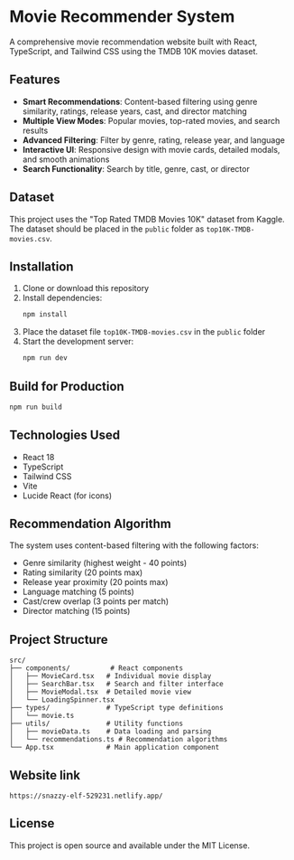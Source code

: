 # Movie Recommender System

A comprehensive movie recommendation website built with React, TypeScript, and Tailwind CSS using the TMDB 10K movies dataset.

## Features

- **Smart Recommendations**: Content-based filtering using genre similarity, ratings, release years, cast, and director matching
- **Multiple View Modes**: Popular movies, top-rated movies, and search results
- **Advanced Filtering**: Filter by genre, rating, release year, and language
- **Interactive UI**: Responsive design with movie cards, detailed modals, and smooth animations
- **Search Functionality**: Search by title, genre, cast, or director

## Dataset

This project uses the "Top Rated TMDB Movies 10K" dataset from Kaggle. The dataset should be placed in the `public` folder as `top10K-TMDB-movies.csv`.

## Installation

1. Clone or download this repository
2. Install dependencies:
   ```bash
   npm install
   ```
3. Place the dataset file `top10K-TMDB-movies.csv` in the `public` folder
4. Start the development server:
   ```bash
   npm run dev
   ```

## Build for Production

```bash
npm run build
```

## Technologies Used

- React 18
- TypeScript
- Tailwind CSS
- Vite
- Lucide React (for icons)

## Recommendation Algorithm

The system uses content-based filtering with the following factors:
- Genre similarity (highest weight - 40 points)
- Rating similarity (20 points max)
- Release year proximity (20 points max)
- Language matching (5 points)
- Cast/crew overlap (3 points per match)
- Director matching (15 points)

## Project Structure

```
src/
├── components/          # React components
│   ├── MovieCard.tsx   # Individual movie display
│   ├── SearchBar.tsx   # Search and filter interface
│   ├── MovieModal.tsx  # Detailed movie view
│   └── LoadingSpinner.tsx
├── types/              # TypeScript type definitions
│   └── movie.ts
├── utils/              # Utility functions
│   ├── movieData.ts    # Data loading and parsing
│   └── recommendations.ts # Recommendation algorithms
└── App.tsx             # Main application component
```
## Website link
```
https://snazzy-elf-529231.netlify.app/
```

## License

This project is open source and available under the MIT License.
